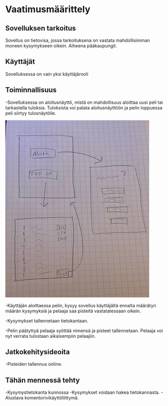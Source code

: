 # Vaatimusmäärittely

## Sovelluksen tarkoitus

Sovellus on tietovisa, jossa tarkoituksena on vastata mahdollisimman moneen kysymykseen oikein. Aiheena pääkaupungit.

## Käyttäjät

Sovelluksessa on vain yksi käyttäjärooli

## Toiminnallisuus

-Sovelluksessa on aloitusnäyttö, mistä on mahdollisuus aloittaa uusi peli tai tarkastella tuloksia. Tuloksista voi palata
aloitusnäyttöön ja pelin loppuessa peli siirtyy tulosnäytölle.

![](./kuvat/logiikka.jpg)

-Käyttäjän aloittaessa pelin, kysyy sovellus käyttäjältä ennalta määrätyn määrän kysymyksiä ja
pelaaja saa pisteitä vastatatessaan oikein.

-Kysymykset tallennetaan tietokantaan.

-Pelin päätyttyä pelaaja syöttää nimensä ja pisteet tallennetaan. Pelaaja voi nyt verrata tulostaan aikaisempiin
pelaajiin.

## Jatkokehitysideoita

-Pisteiden tallennus online.


## Tähän mennessä tehty

-Kysymystietokanta kunnossa
-Kysymykset voidaan hakea tietokannasta.
-Alustava komentorivikäyttöliittymä.
